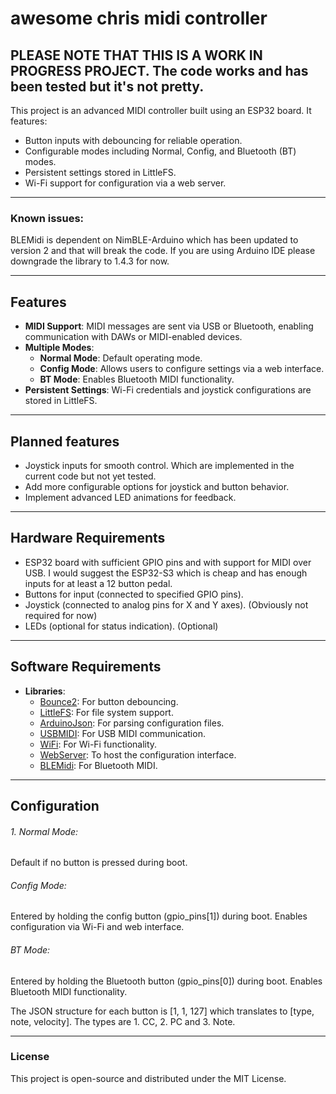 # awesome chris midi controller

PLEASE NOTE THAT THIS IS A WORK IN PROGRESS PROJECT.
The code works and has been tested but it's not pretty.
---
This project is an advanced MIDI controller built using an ESP32 board. It features:
- Button inputs with debouncing for reliable operation.
- Configurable modes including Normal, Config, and Bluetooth (BT) modes.
- Persistent settings stored in LittleFS.
- Wi-Fi support for configuration via a web server.

---

### Known issues:
BLEMidi is dependent on NimBLE-Arduino which has been updated to version 2 and that will break the code. If you are using Arduino IDE please downgrade the library to 1.4.3 for now.

---
## Features
- **MIDI Support**: MIDI messages are sent via USB or Bluetooth, enabling communication with DAWs or MIDI-enabled devices.
- **Multiple Modes**:
  - **Normal Mode**: Default operating mode.
  - **Config Mode**: Allows users to configure settings via a web interface.
  - **BT Mode**: Enables Bluetooth MIDI functionality.
- **Persistent Settings**: Wi-Fi credentials and joystick configurations are stored in LittleFS.
---
## Planned features
- Joystick inputs for smooth control. Which are implemented in the current code but not yet tested.
- Add more configurable options for joystick and button behavior.
- Implement advanced LED animations for feedback.
---
## Hardware Requirements
- ESP32 board with sufficient GPIO pins and with support for MIDI over USB. I would suggest the ESP32-S3 which is cheap and has enough inputs for at least a 12 button pedal.
- Buttons for input (connected to specified GPIO pins).
- Joystick (connected to analog pins for X and Y axes). (Obviously not required for now)
- LEDs (optional for status indication). (Optional)
---
## Software Requirements

- **Libraries**:
  - [Bounce2](https://github.com/thomasfredericks/Bounce2): For button debouncing.
  - [LittleFS](https://arduino-esp8266.readthedocs.io/en/latest/filesystem.html): For file system support.
  - [ArduinoJson](https://arduinojson.org/): For parsing configuration files.
  - [USBMIDI](https://www.arduino.cc/): For USB MIDI communication.
  - [WiFi](https://www.arduino.cc/): For Wi-Fi functionality.
  - [WebServer](https://github.com/esp8266/Arduino/tree/master/libraries/ESP8266WebServer): To host the configuration interface.
  - [BLEMidi](https://github.com/asterics/Arduino-BLE-MIDI): For Bluetooth MIDI.

---

## Configuration
###### 1.	Normal Mode:
Default if no button is pressed during boot.
###### Config Mode:
Entered by holding the config button (gpio_pins[1]) during boot.
Enables configuration via Wi-Fi and web interface.
###### BT Mode:
Entered by holding the Bluetooth button (gpio_pins[0]) during boot.
Enables Bluetooth MIDI functionality.

The JSON structure for each button is   [1, 1, 127] which translates to  [type, note, velocity]. The types are 1. CC, 2. PC and 3. Note.

---

### License
This project is open-source and distributed under the MIT License.
